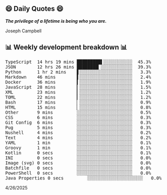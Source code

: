 ## 😄 Daily Quotes 😄

_**The privilege of a lifetime is being who you are.**_

Joseph Campbell



## 📊 Weekly development breakdown 📊

<pre>TypeScript  14 hrs 19 mins █████████▌░░░░░░░░░░░  45.3%
JSON        12 hrs 26 mins ████████▎░░░░░░░░░░░░  39.3%
Python      1 hr 2 mins    ▋░░░░░░░░░░░░░░░░░░░░   3.3%
Markdown    46 mins        ▌░░░░░░░░░░░░░░░░░░░░   2.4%
Docker      36 mins        ▍░░░░░░░░░░░░░░░░░░░░   1.9%
JavaScript  28 mins        ▎░░░░░░░░░░░░░░░░░░░░   1.5%
XML         23 mins        ▎░░░░░░░░░░░░░░░░░░░░   1.2%
TOML        22 mins        ▎░░░░░░░░░░░░░░░░░░░░   1.2%
Bash        17 mins        ▏░░░░░░░░░░░░░░░░░░░░   0.9%
HTML        15 mins        ▏░░░░░░░░░░░░░░░░░░░░   0.8%
Other       9 mins         ░░░░░░░░░░░░░░░░░░░░░   0.5%
CSS         6 mins         ░░░░░░░░░░░░░░░░░░░░░   0.3%
Git Config  6 mins         ░░░░░░░░░░░░░░░░░░░░░   0.3%
Pug         5 mins         ░░░░░░░░░░░░░░░░░░░░░   0.3%
Nushell     4 mins         ░░░░░░░░░░░░░░░░░░░░░   0.2%
Text        4 mins         ░░░░░░░░░░░░░░░░░░░░░   0.2%
YAML        1 min          ░░░░░░░░░░░░░░░░░░░░░   0.1%
Groovy      1 min          ░░░░░░░░░░░░░░░░░░░░░   0.1%
Kotlin      0 secs         ░░░░░░░░░░░░░░░░░░░░░   0.1%
INI         0 secs         ░░░░░░░░░░░░░░░░░░░░░   0.0%
Image (svg) 0 secs         ░░░░░░░░░░░░░░░░░░░░░   0.0%
Batchfile   0 secs         ░░░░░░░░░░░░░░░░░░░░░   0.0%
PowerShell  0 secs         ░░░░░░░░░░░░░░░░░░░░░   0.0%
Java Properties 0 secs         ░░░░░░░░░░░░░░░░░░░░░   0.0%</pre>

4/26/2025